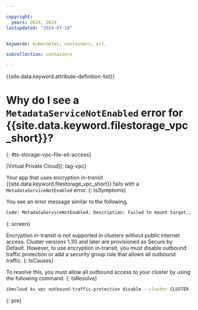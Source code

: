 ```yaml
---

copyright: 
  years: 2024, 2024
lastupdated: "2024-07-10"


keywords: kubernetes, containers, eit, 

subcollection: containers

---
```


{{site.data.keyword.attribute-definition-list}}



# Why do I see a `MetadataServiceNotEnabled` error for {{site.data.keyword.filestorage_vpc_short}}?
{: #ts-storage-vpc-file-eit-access}

[Virtual Private Cloud]{: tag-vpc}


Your app that uses encryption in-transit {{site.data.keyword.filestorage_vpc_short}} fails with a `MetadataServiceNotEnabled` error.
{: tsSymptoms}




You see an error message similar to the following.

```sh
Code: MetadataServiceNotEnabled, Description: Failed to mount target., BackendError: Response from mount-helper-container -> Exit Status Code: exit status 1 ,ResponseCode: 500, Action: Metadata service might not be enabled for worker node. Make sure to use IKS>=1.30 or OpenShift>=4.16 cluster.}
```
{: screen}

Encryption in-transit is not supported in clusters without public internet access. Cluster versions 1.30 and later are provisioned as Secure by Default. However, to use encryption in-transit, you must disable outbound traffic protection or add a security group rule that allows all outbound traffic.
{: tsCauses}

To resolve this, you must allow all outbound access to your cluster by using the following command.
{: tsResolve}

```sh
ibmcloud ks vpc outbound-traffic-protection disable --cluster CLUSTER [-f] [-q]
```
{: pre}




